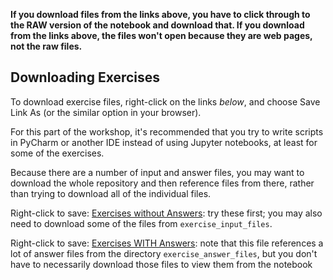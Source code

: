 **If you download files from the links above, you have to click through to the RAW version of the notebook and download that.  If you download from the links above, the files won't open because they are web pages, not the raw files.**


## Downloading Exercises

To download exercise files, right-click on the links *below*, and choose Save Link As (or the similar option in your browser).  

For this part of the workshop, it's recommended that you try to write scripts in PyCharm or another IDE instead of using Jupyter notebooks, at least for some of the exercises.

Because there are a number of input and answer files, you may want to download the whole repository and then reference files from there, rather than trying to download all of the individual files.

Right-click to save: [Exercises without Answers](https://raw.githubusercontent.com/nuitrcs/pythonworkshops/master/intropython/Part_4/Part_4_execises.ipynb): try these first; you may also need to download some of the files from `exercise_input_files`.   

Right-click to save: [Exercises WITH Answers](https://raw.githubusercontent.com/nuitrcs/pythonworkshops/master/intropython/Part_4/Part_4_execises_with_answers.ipynb): note that this file references a lot of answer files from the directory `exercise_answer_files`, but you don't have to necessarily download those files to view them from the notebook